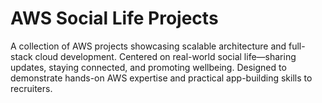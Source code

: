 # AWS Social Life Projects

A collection of AWS projects showcasing scalable architecture and full-stack cloud development. Centered on real-world social life—sharing updates, staying connected, and promoting wellbeing. Designed to demonstrate hands-on AWS expertise and practical app-building skills to recruiters.
